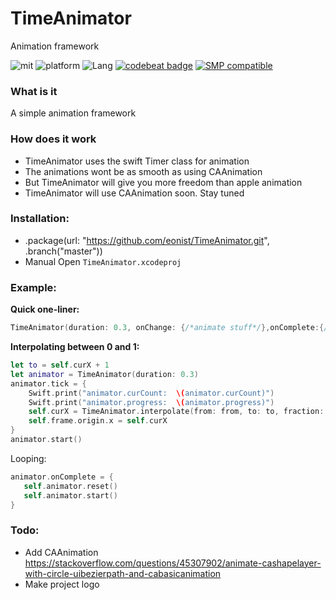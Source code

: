 # TimeAnimator
Animation framework

![mit](https://img.shields.io/badge/License-MIT-brightgreen.svg) ![platform](https://img.shields.io/badge/Platform-iOS-blue.svg) ![Lang](https://img.shields.io/badge/Language-Swift%204.2-orange.svg) [![codebeat badge](https://codebeat.co/badges/6b9c613c-36c0-4f22-99e9-1bea15b266c1)](https://codebeat.co/projects/github-com-eonist-chaplin-master)
[![SMP compatible](https://img.shields.io/badge/SPM-compatible-4BC51D.svg?style=flat)](https://github.com/apple/swift)

### What is it
A simple animation framework

### How does it work
- TimeAnimator uses the swift Timer class for animation
- The animations wont be as smooth as using CAAnimation
- But TimeAnimator will give you more freedom than apple animation
- TimeAnimator will use CAAnimation soon. Stay tuned

### Installation:
- .package(url: "https://github.com/eonist/TimeAnimator.git", .branch("master"))
- Manual Open `TimeAnimator.xcodeproj`

### Example:
**Quick one-liner:**  
```swift
TimeAnimator(duration: 0.3, onChange: {/*animate stuff*/},onComplete:{/*anim completed*/}).start()
```
**Interpolating between 0 and 1:**  
```swift
let to = self.curX + 1
let animator = TimeAnimator(duration: 0.3)
animator.tick = {
	Swift.print("animator.curCount:  \(animator.curCount)")
	Swift.print("animator.progress:  \(animator.progress)")
	self.curX = TimeAnimator.interpolate(from: from, to: to, fraction: animator.progress)
	self.frame.origin.x = self.curX
}
animator.start()
```
Looping:  
```swift
animator.onComplete = {
   self.animator.reset()
   self.animator.start()
}
```

### Todo:
- Add CAAnimation https://stackoverflow.com/questions/45307902/animate-cashapelayer-with-circle-uibezierpath-and-cabasicanimation
- Make project logo
